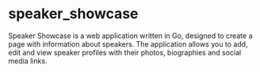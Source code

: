 # speaker_showcase
Speaker Showcase is a web application written in Go, designed to create a page with information about speakers. The application allows you to add, edit and view speaker profiles with their photos, biographies and social media links.

